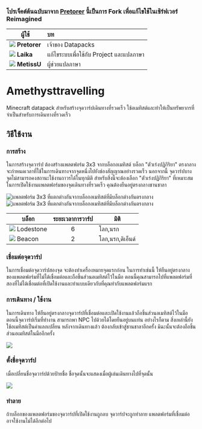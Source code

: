 ### โปรเจ็คต์ต้นฉบับมาจาก [Pretorer](https://github.com/Pretorer) นี้เป็นการ Fork เพื่อแก้ไขใช้ในเซิร์ฟเวอร์ Reimagined

ผู้ใช้       | บท
------------|:----------------------------------
![](https://cdn.discordapp.com/attachments/1001387513543409725/1032505245550522428/39985339_1.jpg) **Pretorer** | เจ้าของ Datapacks
![](https://cdn.discordapp.com/attachments/1001387513543409725/1032519762330267658/111684641.png) **Laika** | แก้ไขระบบเพื่อใช้กับ Project และแปลภาษา
![](https://cdn.discordapp.com/attachments/1001387513543409725/1032519761965359154/116186086.png) **MetissU** | ผู้ช่วยแปลภาษา

# Amethysttravelling
Minecraft datapack สำหรับสร้างจุดวาร์ปเดินทางที่รวดเร็ว ใช้อเมทิสต์และทำให้เป็นทรัพยากรที่จำเป็นสำหรับการเดินทางที่รวดเร็ว

## วิธีใช้งาน
### การสร้าง
ในการสร้างจุดวาร์ป ต้องสร้างแพลตฟอร์ม 3x3 จากบล็อกอเมทิสต์
บล็อก "ตัวเร่งปฏิกิริยา" ตรงกลางจะกำหนดเวลาที่ใช้ในการเดินทางจากจุดหนึ่งไปยังช่องสัญญาณอย่างรวดเร็ว
นอกจากนี้ จุดวาร์ปบางจุดไม่สามารถคงสถานะใช้งานถาวรได้ในทุกมิติ
สำหรับสิ่งนี้จะต้องเลือก "ตัวเร่งปฏิกิริยา" ที่เหมาะสม
ในการเปิดใช้งานแพลตฟอร์มของจุดเดินทางที่รวดเร็ว คุณต้องยืนอยู่ตรงกลางชานชาลา

![แพลตฟอร์ม 3x3 ที่แตกต่างกันจากบล็อกอเมทิสต์ที่มีบล็อกต่างกันตรงกลาง](https://cdn.discordapp.com/attachments/1001387513543409725/1032512255616614451/lodestore_basic.gif)
![แพลตฟอร์ม 3x3 ที่แตกต่างกันจากบล็อกอเมทิสต์ที่มีบล็อกต่างกันตรงกลาง](https://cdn.discordapp.com/attachments/1001387513543409725/1032512256191238194/beacon_advan.gif)

บล็อก       | ระยะเวลาการวาร์ป                      | มิติ
------------|:----------------------------------:|-----------
![](https://cdn.discordapp.com/attachments/1001387513543409725/1032513627204358144/lodestone.png) Lodestone   | 6                                 | โลก,นรก
![](https://cdn.discordapp.com/attachments/1001387513543409725/1032513627749621780/beacon.png) Beacon      | 2                                 | โลก,นรก,ดิเอ็นด์


### เชื่อมต่อจุดวาร์ป
ในการเชื่อมต่อจุดวาร์ปสองจุด จะต้องทำเครื่องหมายจุดแรกก่อน ในการทำเช่นนี้ ให้ยืนอยู่ตรงกลางของแพลตฟอร์มที่ไม่ได้เชื่อมต่อและถือชิ้นส่วนอเมทิสต์ไว้ในมือ ตอนนี้คุณสามารถไปที่แพลตฟอร์มที่สองที่ไม่ได้เชื่อมต่อที่เปิดใช้งานและทำแบบเดียวกับที่คุณทำกับแพลตฟอร์มแรก


### การเดินทาง / ใช้งาน
ในการเดินทาง ให้ยืนอยู่ตรงกลางจุดวาร์ปที่เชื่อมต่อและเปิดใช้งานแล้วถือชิ้นส่วนอเมทิสต์ไว้ในมือ ตอนนี้จุดวาร์ปเริ่มที่ทำงาน
สามารถพา NPC ไปด้วยได้โดยยืนอยู่บนแท่น อย่างไรก็ตาม สิ่งเหล่านี้ยังใช้อเมทิสต์เป็นค่าแลกเปลี่ยน
หลังจากเดินทางแล้ว ต้องกลับเข้าสู่ชานชาลาอีกครั้ง มิฉะนั้นจะต้องถือชิ้นส่วนอเมทิสต์ในมืออีกครั้ง

![](https://cdn.discordapp.com/attachments/1001387513543409725/1032516574562766868/ezgif.com-gif-maker.gif)


### ตั้งชื่อจุดวาร์ป
เมื่อเปลี่ยนชื่อจุดวาร์ปด้วยป้ายชื่อ ชื่อจุดนั้นจะแสดงเมื่อผู้เล่นเดินทางไปที่จุดนั้น 

![](https://cdn.discordapp.com/attachments/1001387513543409725/1032518365643804702/ezgif.com-gif-maker_2.gif)


### ทำลาย
ถ้าบล็อกของแพลตฟอร์มของจุดวาร์ปที่เปิดใช้งานถูกลบ จุดวาร์ปจะถูกทำลาย
แพลตฟอร์มที่เชื่อมต่ออาจใช้งานไม่ได้อีกต่อไป
